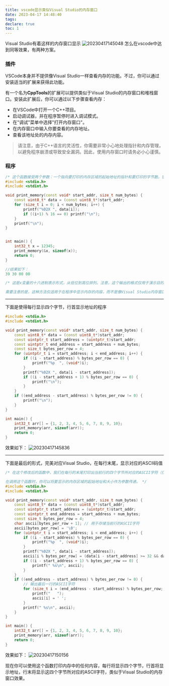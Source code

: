 ```yaml
---
title: vscode显示类似Visual Studio的内存窗口
date: 2023-04-17 14:48:40
tags:
declare: true
toc: 1
---
```

Visual Studio有着这样的内存窗口显示<!--more-->
![20230417145048](https://cdn.jsdelivr.net/gh/Corner430/Picture/images/20230417145048.png)
怎么在vscode中达到同等效果，有两种方案。

### 插件
VSCode本身并不提供像Visual Studio一样查看内存的功能。不过，你可以通过安装适当的扩展来获得此功能。

有一个名为**CppTools**的扩展可以提供类似于Visual Studio的内存窗口和堆栈窗口。安装此扩展后，你可以通过以下步骤查看内存：

- 在VSCode中打开一个C++项目。
- 启动调试器，并在程序暂停时进入调试模式。
- 在"调试"菜单中选择"打开内存窗口"。
- 在内存窗口中输入你要查看的内存地址。
- 查看该地址处的内存内容。

> 请注意，由于C++语言的灵活性，你需要非常小心地处理指针和内存管理，以避免程序崩溃或导致安全漏洞。因此，使用内存窗口时请务必小心谨慎。

### 程序
```cpp
/* 这个函数接受两个参数：一个指向要打印的内存区域的起始地址的指针和要打印的字节数。它将内存区域中的每个字节打印为两个十六进制数字，每行打印16个字节。*/
#include <stdio.h>
#include <stdint.h>

void print_memory(const void* start_addr, size_t num_bytes) {
    const uint8_t* data = (const uint8_t*)start_addr;
    for (size_t i = 0; i < num_bytes; i++) {
        printf("%02X ", data[i]);
        if ((i+1) % 16 == 0) printf("\n");
    }
    printf("\n");
}


int main() {
    int32_t x = 12345;
    print_memory(&x, sizeof(x));
    return 0;
}

//结果如下：
39 30 00 00 

/* 这是x变量的十六进制表示形式，从低位到高位排列。注意，这个输出的格式仅用于演示目的，实际应用中你可能需要根据需要修改print_memory函数以满足你的具体需求。

需要注意的是，这种方法仅适用于在程序中显示内存的内容，而不是像Visual Studio内存窗口一样在程序运行时调试内存。因此，它可能无法满足某些高级调试需求。*/
```

-------------------------------------------------
下面是使得每行显示四个字节，行首显示地址的程序
```cpp
#include <stdio.h>
#include <stdint.h>

void print_memory(const void* start_addr, size_t num_bytes) {
    const uint8_t* data = (const uint8_t*)start_addr;
    const uintptr_t start_address = (uintptr_t)start_addr;
    const uintptr_t end_address = start_address + num_bytes;
    const size_t bytes_per_row = 4;
    for (uintptr_t i = start_address; i < end_address; i++) {
        if ((i - start_address) % bytes_per_row == 0) {
            printf("%p  ", (void*)i);
        }
        printf("%02X ", data[i - start_address]);
        if ((i - start_address + 1) % bytes_per_row == 0) {
            printf("\n");
        }
    }
    if ((end_address - start_address) % bytes_per_row != 0) {
        printf("\n");
    }
}

int main() {
    int32_t arr[] = {1, 2, 3, 4, 5, 6, 7, 8, 9, 10};
    print_memory(arr, sizeof(arr));
    return 0;
}
```
效果如下：
![20230417145836](https://cdn.jsdelivr.net/gh/Corner430/Picture/images/20230417145836.png)

-------------------------------------------
下面是最后的形式，完美对应Visual Studio，在每行末尾，显示对应的ASCII码值
```cpp
/* 在这个修改后的函数中，我们在每行的末尾打印出当前行的四个字节所对应的ASCII字符（仅打印可打印的ASCII字符，其它字符显示为'.'）。为此，我们在循环迭代每个字节时，将当前字节添加到一个缓冲区中，该缓冲区保存当前行中的所有字节所对应的ASCII字符。当该行的所有字节都被打印时，我们在该行的末尾打印出该缓冲区中的内容。

在调用这个函数时，你可以将要显示的内存区域的起始地址和大小作为参数传递。 */
#include <stdio.h>
#include <stdint.h>

void print_memory(const void* start_addr, size_t num_bytes) {
    const uint8_t* data = (const uint8_t*)start_addr;
    const uintptr_t start_address = (uintptr_t)start_addr;
    const uintptr_t end_address = start_address + num_bytes;
    const size_t bytes_per_row = 4;
    char ascii[bytes_per_row + 1]; // 用于存储当前行的ASCII字符
    ascii[bytes_per_row] = '\0';
    for (uintptr_t i = start_address; i < end_address; i++) {
        if ((i - start_address) % bytes_per_row == 0) {
            printf("%p  ", (void*)i);
        }
        printf("%02X ", data[i - start_address]);
        ascii[i % bytes_per_row] = (data[i - start_address] >= 32 && data[i - start_address] <= 126) ? data[i - start_address] : '.'; // 只显示可打印的ASCII字符，其它显示为'.'
        if ((i - start_address + 1) % bytes_per_row == 0) {
            printf(" %s\n", ascii);
        }
    }
    if ((end_address - start_address) % bytes_per_row != 0) {
        // 输出最后一行的ASCII字符
        for (size_t i = (end_address - start_address) % bytes_per_row; i < bytes_per_row; i++) {
            printf("   ");
            ascii[i] = ' ';
        }
        printf(" %s\n", ascii);
    }
}

int main() {
    int32_t arr[] = {1, 2, 3, 4, 5, 6, 7, 8, 9, 10};
    print_memory(arr, sizeof(arr));
    return 0;
}
```
效果如下：
![20230417150156](https://cdn.jsdelivr.net/gh/Corner430/Picture/images/20230417150156.png)

现在你可以使用这个函数打印内存中的任何内容，每行将显示四个字节，行首将显示地址，行末将显示这四个字节所对应的ASCII字符，类似于Visual Studio的内存窗口效果。